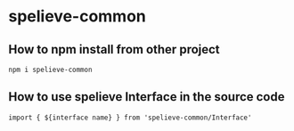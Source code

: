 # spelieve-common

## How to npm install from other project
`npm i spelieve-common`

## How to use spelieve Interface in the source code
`import { ${interface name} } from 'spelieve-common/Interface'`
